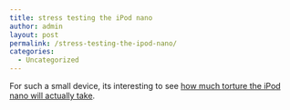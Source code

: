 ```yaml
---
title: stress testing the iPod nano
author: admin
layout: post
permalink: /stress-testing-the-ipod-nano/
categories:
  - Uncategorized
---
```

For such a small device, its interesting to see [how much torture the iPod nano will actually take][1].

 [1]: http://arstechnica.com/reviews/hardware/nano.ars